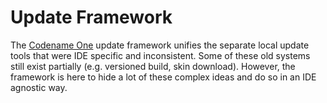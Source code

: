 # Update Framework

The [Codename One](https://www.codenameone.com/) update framework unifies the separate local update tools that were IDE specific and inconsistent. Some of these old systems still exist partially (e.g. versioned build, skin download). However, the framework is here to hide a lot of these complex ideas and do so in an IDE agnostic way.
